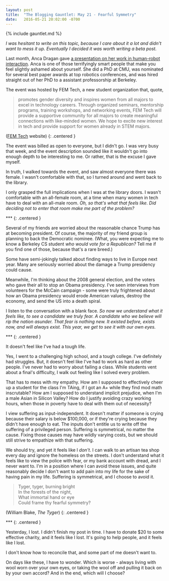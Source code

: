 ```yaml
---
layout: post
title:  "The Blogging Gauntlet: May 21 - Fearful Symmetry"
date:   2016-05-21 20:02:00 -0700
---
```


{% include gauntlet.md %}

*I was hesitant to write on this topic, because I care about it a lot and didn't
want to mess it up. Eventually I decided it was worth writing a beta post.*

Last month, Anca Dragan gave [a presentation on her work in
human-robot interaction](https://www.facebook.com/events/1083061028418433/).
Anca is one of those terrifyingly smart people that make you feel slightly
ashamed about yourself. She did a PhD at CMU, was nominated for several best paper awards at top
robotics conferences, and was hired straight out of her PhD to a
assistant professorship at Berkeley.

The event was hosted by FEM Tech, a new student organization that, quote,

> promotes gender diversity and inspires women from all majors to excel in technology careers. Through organized seminars, mentorship programs, training workshops, and networking events, FEM Tech will provide a supportive community for all majors to create meaningful connections with like-minded women. We hope to excite new interest in tech and provide support for women already in STEM majors.

([FEM Tech](http://femtechberkeley.com/) website)
{: .centered }

The event was billed as open to everyone, but I didn't go.
I was very busy that week, and the event description
sounded like it wouldn't go into enough depth to be interesting to me. Or rather,
that is the excuse I gave myself.

In truth, I walked towards the event, and saw almost everyone there was female.
I wasn't comfortable with that, so I turned around and went back to the library.

I only grasped the full implications when I was at the library doors.
I wasn't comfortable with an all-female
room, at a time when many women in tech have to deal with an all-male room. *Oh, so that's
what that feels like. Did deciding not to enter that room make me part of the problem?*

\*\*\*
{: .centered }

Several of my friends are worried about the reasonable chance Trump has at
becoming president. Of course, the majority of my friend group is planning to
back the Democratic nominee. (What, you were expecting me to know
a Berkeley CS student *who would vote for a Republican?*
Tell me if you find one of those, because that's
a rare breed.)

Some have semi-jokingly talked about finding ways to live in Europe next
year. Many are seriously worried about the damage a Trump presidency could
cause.

Meanwhile, I'm thinking about the 2008 general election, and the voters who
gave their all to stop an Obama presidency.
I've seen interviews from volunteers for the McCain campaign - some were
truly frightened about how an Obama presidency would erode American values,
destroy the economy, and send the US into a death spiral.

I listen to the conversation with a blank face. *So now we understand what it feels like,
to see a candidate we truly fear. A candidate who
we believe will rip the nation asunder. That fear is nothing new. It
existed before, exists now, and will always exist. This year, we get
to see it with our own eyes.*

\*\*\*
{: .centered }

It doesn't feel like I've had a tough life.

Yes, I went to a challenging high school, and a tough college. I've
definitely had struggles. But, it doesn't feel like I've had to work as hard
as other people. I've never had to worry about failing a class. While students
vent about a final's difficulty, I walk out feeling like I solved every
problem.

That has to mess with my empathy. How am I supposed to effectively cheer
up a student for the class I'm TAing, if I got an A+ while they find
mod math inscrutable? How am I supposed
to understand implicit prejudice, when I'm a male Asian in Silicon Valley?
How do I justify avoiding crazy working hours, when those in poverty
have to deal with them out of necessity?

I view suffering as input-independent. It doesn't matter if someone is
crying because their salary is below $100,000, or if they're crying because
they didn't have enough to eat. The inputs don't entitle us to write off
the suffering of a privileged person.
Suffering is symmetrical, no matter the cause. Fixing those causes may
have wildly varying costs, but we should still strive to empathize
with that suffering.

We should try, and yet it feels like I *don't*. I can walk to an artisan
tea shop every day and ignore the homeless on the streets. I don't understand
what it feels like to view the police with fear, or my bank account with dread,
and I never want to. I'm in a position where I can avoid these issues, and quite
reasonably decide I don't want to add pain into my life for the sake of having
pain in my life. Suffering is symmetrical, and I choose to avoid it.

> Tyger, tyger, burning bright  
> In the forests of the night,  
> What immortal hand or eye  
> Could frame thy fearful symmetry?

(William Blake, *The Tyger*)
{: .centered }

\*\*\*
{: .centered }

Yesterday, I lost. I didn't finish my post in time. I have to donate $20 to some
effective charity, and it feels like I lost. It's going to help people, and
it feels like I lost.

I don't know how to reconcile that, and some part of me doesn't want to.

On days like these, I have to wonder. Which is worse - always living with wool
worn over your own eyes, or taking the wool off and pulling it back on by
your own accord? And in the end, which will I choose?

